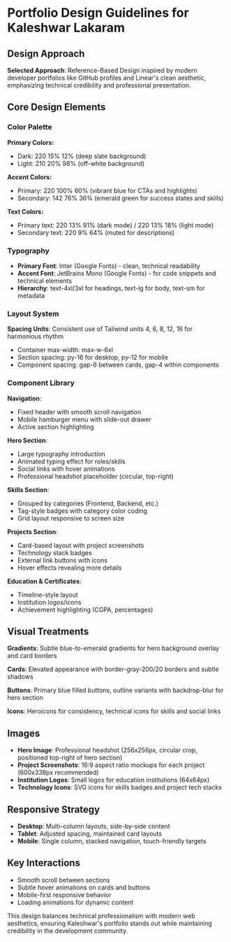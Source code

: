 # Portfolio Design Guidelines for Kaleshwar Lakaram

## Design Approach
**Selected Approach**: Reference-Based Design inspired by modern developer portfolios like GitHub profiles and Linear's clean aesthetic, emphasizing technical credibility and professional presentation.

## Core Design Elements

### Color Palette
**Primary Colors:**
- Dark: 220 15% 12% (deep slate background)
- Light: 210 20% 98% (off-white background)

**Accent Colors:**
- Primary: 220 100% 60% (vibrant blue for CTAs and highlights)
- Secondary: 142 76% 36% (emerald green for success states and skills)

**Text Colors:**
- Primary text: 220 13% 91% (dark mode) / 220 13% 18% (light mode)
- Secondary text: 220 9% 64% (muted for descriptions)

### Typography
- **Primary Font**: Inter (Google Fonts) - clean, technical readability
- **Accent Font**: JetBrains Mono (Google Fonts) - for code snippets and technical elements
- **Hierarchy**: text-4xl/3xl for headings, text-lg for body, text-sm for metadata

### Layout System
**Spacing Units**: Consistent use of Tailwind units 4, 6, 8, 12, 16 for harmonious rhythm
- Container max-width: max-w-6xl
- Section spacing: py-16 for desktop, py-12 for mobile
- Component spacing: gap-6 between cards, gap-4 within components

### Component Library

**Navigation**:
- Fixed header with smooth scroll navigation
- Mobile hamburger menu with slide-out drawer
- Active section highlighting

**Hero Section**:
- Large typography introduction
- Animated typing effect for roles/skills
- Social links with hover animations
- Professional headshot placeholder (circular, top-right)

**Skills Section**:
- Grouped by categories (Frontend, Backend, etc.)
- Tag-style badges with category color coding
- Grid layout responsive to screen size

**Projects Section**:
- Card-based layout with project screenshots
- Technology stack badges
- External link buttons with icons
- Hover effects revealing more details

**Education & Certificates**:
- Timeline-style layout
- Institution logos/icons
- Achievement highlighting (CGPA, percentages)

## Visual Treatments

**Gradients**: Subtle blue-to-emerald gradients for hero background overlay and card borders

**Cards**: Elevated appearance with border-gray-200/20 borders and subtle shadows

**Buttons**: Primary blue filled buttons, outline variants with backdrop-blur for hero section

**Icons**: Heroicons for consistency, technical icons for skills and social links

## Images
- **Hero Image**: Professional headshot (256x256px, circular crop, positioned top-right of hero section)
- **Project Screenshots**: 16:9 aspect ratio mockups for each project (600x338px recommended)
- **Institution Logos**: Small logos for education institutions (64x64px)
- **Technology Icons**: SVG icons for skills badges and project tech stacks

## Responsive Strategy
- **Desktop**: Multi-column layouts, side-by-side content
- **Tablet**: Adjusted spacing, maintained card layouts
- **Mobile**: Single column, stacked navigation, touch-friendly targets

## Key Interactions
- Smooth scroll between sections
- Subtle hover animations on cards and buttons
- Mobile-first responsive behavior
- Loading animations for dynamic content

This design balances technical professionalism with modern web aesthetics, ensuring Kaleshwar's portfolio stands out while maintaining credibility in the development community.